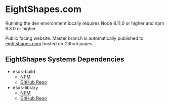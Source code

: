 # EightShapes.com

Running the dev environment locally requires Node 8.11.0 or higher and npm 6.3.0 or higher 

Public facing website. Master branch is automatically published to [eightshapes.com](http://eightshapes.com/) hosted on Github pages.

## EightShapes Systems Dependencies
- esds-build
    - [NPM](https://www.npmjs.com/package/esds-build)
    - [GitHub Repo](https://github.com/EightShapes/esds-build)
- esds-library
    - [NPM](https://www.npmjs.com/package/esds-library)
    - [GitHub Repo](https://github.com/EightShapes/esds-library)
